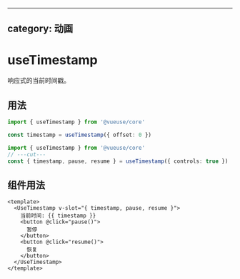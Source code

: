 <!--
 * @Author: wteano wzgtao@foxmail.com
 * @Date: 2025-10-29 09:19:17
 * @LastEditors: wteano wzgtao@foxmail.com
 * @LastEditTime: 2025-10-29 14:07:02
 * @FilePath: \vueuse\packages\core\useTimestamp\index.md
 * @Description: 这是默认设置,请设置`customMade`, 打开koroFileHeader查看配置 进行设置: https://github.com/OBKoro1/koro1FileHeader/wiki/%E9%85%8D%E7%BD%AE
-->
---
category: 动画
---

# useTimestamp

响应式的当前时间戳。

## 用法

```ts
import { useTimestamp } from '@vueuse/core'

const timestamp = useTimestamp({ offset: 0 })
```

```ts
import { useTimestamp } from '@vueuse/core'
// ---cut---
const { timestamp, pause, resume } = useTimestamp({ controls: true })
```

## 组件用法

```vue
<template>
  <UseTimestamp v-slot="{ timestamp, pause, resume }">
    当前时间: {{ timestamp }}
    <button @click="pause()">
      暂停
    </button>
    <button @click="resume()">
      恢复
    </button>
  </UseTimestamp>
</template>
```